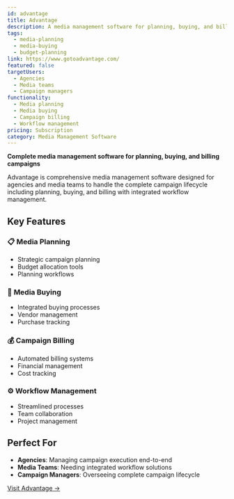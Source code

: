 ```yaml
---
id: advantage
title: Advantage
description: A media management software for planning, buying, and billing media campaigns.
tags:
  - media-planning
  - media-buying
  - budget-planning
link: https://www.gotoadvantage.com/
featured: false
targetUsers:
  - Agencies
  - Media teams
  - Campaign managers
functionality:
  - Media planning
  - Media buying
  - Campaign billing
  - Workflow management
pricing: Subscription
category: Media Management Software
---
```


**Complete media management software for planning, buying, and billing campaigns**

Advantage is comprehensive media management software designed for agencies and media teams to handle the complete campaign lifecycle including planning, buying, and billing with integrated workflow management.

## Key Features

### 📋 **Media Planning**
- Strategic campaign planning
- Budget allocation tools
- Planning workflows

### 🛒 **Media Buying**
- Integrated buying processes
- Vendor management
- Purchase tracking

### 💰 **Campaign Billing**
- Automated billing systems
- Financial management
- Cost tracking

### ⚙️ **Workflow Management**
- Streamlined processes
- Team collaboration
- Project management

## Perfect For

- **Agencies**: Managing campaign execution end-to-end
- **Media Teams**: Needing integrated workflow solutions
- **Campaign Managers**: Overseeing complete campaign lifecycle

[Visit Advantage →](https://www.gotoadvantage.com/) 
